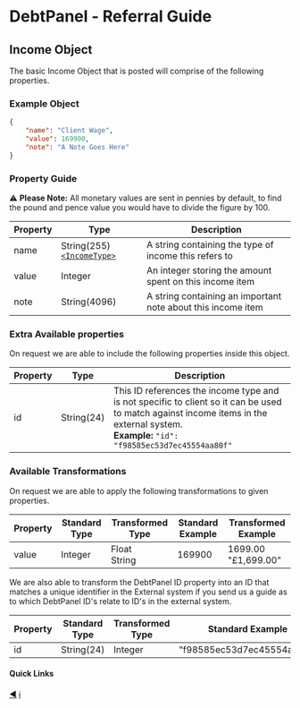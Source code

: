 # DebtPanel - Referral Guide

## Income Object

The basic Income Object that is posted will comprise of the following properties.

### Example Object

``` json
{
    "name": "Client Wage",
    "value": 169900,
    "note": "A Note Goes Here"
}
```

### Property Guide

:warning: **Please Note:** All monetary values are sent in pennies by default, to find the pound and pence value you would have to divide the figure by 100.

Property | Type | Description
--- | --- | ---
name | String(255)[`<IncomeType>`](../types/income.md) | A string containing the type of income this refers to
value | Integer | An integer storing the amount spent on this income item
note | String(4096) | A string containing an important note about this income item

### Extra Available properties

On request we are able to include the following properties inside this object.

Property | Type | Description
--- | --- | ---
id | String(24) | This ID references the income type and is not specific to client so it can be used to match against income items in the external system.<br />**Example:** `"id": "f98585ec53d7ec45554aa80f"`

### Available Transformations

On request we are able to apply the following transformations to given properties.

Property | Standard Type | Transformed Type | Standard Example | Transformed Example
--- | --- | --- | --- | ---
value | Integer | Float<br />String | 169900 | 1699.00<br />"£1,699.00"

We are also able to transform the DebtPanel ID property into an ID that matches a unique identifier in the External system if you send us a guide as to which DebtPanel ID's relate to ID's in the external system.

Property | Standard Type | Transformed Type | Standard Example | Transformed Example
--- | --- | --- | --- | ---
id | String(24) | Integer | "f98585ec53d7ec45554aa80f" | 37

#### Quick Links

[:arrow_backward:](client.md) [:information_source:](../readme.md)